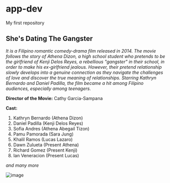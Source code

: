# app-dev
My first repository

## She's Dating The Gangster
*It is a Filipino romantic comedy-drama film released in 2014. The movie follows the story of Athena Dizon, a high school student who pretends to be the girlfriend of Kenji Delos Reyes, a rebellious "gangster" in their school, in order to make his ex-girlfriend jealous. However, their pretend relationship slowly develops into a genuine connection as they navigate the challenges of love and discover the true meaning of relationships. Starring Kathryn Bernardo and Daniel Padilla, the film became a hit among Filipino audiences, especially among teenagers.*

**Director of the Movie:**
Cathy Garcia-Sampana

**Cast:**
1. Kathryn Bernardo (Athena Dizon)
2. Daniel Padilla (Kenji Delos Reyes)
3. Sofia Andres (Athena Abegail Tizon)
4. Pamu Pamorada (Sara Jung)
5. Khalil Ramos (Lucas Lazaro)
6. Dawn Zulueta (Present Athena)
7. Richard Gomez (Present Kenji)
8. Ian Veneracion (Present Lucas)

*and many more*

![image](https://github.com/ReyesAlexa/app-dev/assets/134628845/ddb70a00-c3a8-45f7-971c-ee0d1c6b7aa9)
